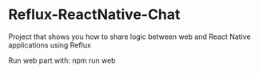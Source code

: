 # Reflux-ReactNative-Chat
Project that shows you how to share logic between web and React Native applications using Reflux

Run web part with:
npm run web
